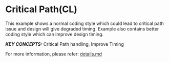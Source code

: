 Critical Path(CL)
======================

This example shows a normal coding style which could lead to critical path issue and design will give degraded timing.  Example also contains better coding style which can improve design timing.

***KEY CONCEPTS:*** Critical Path handling, Improve Timing


For more information, please refer: [details.md][]

[details.md]: details.md

